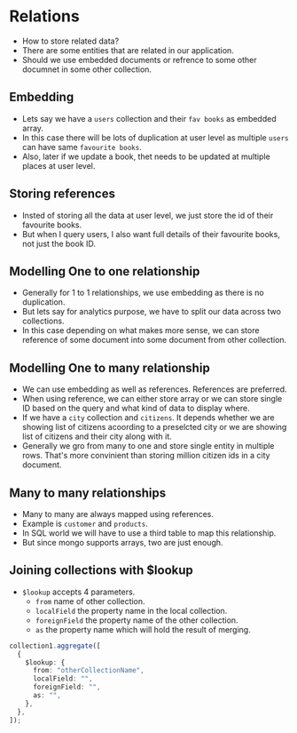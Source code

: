 # Relations

- How to store related data?
- There are some entities that are related in our application.
- Should we use embedded documents or refrence to some other documnet in some other collection.


## Embedding

- Lets say we have a `users` collection and their `fav books` as embedded array.
- In this case there will be lots of duplication at user level as multiple `users` can have same `favourite books`.
- Also, later if we update a book, thet needs to be updated at multiple places at user level.


## Storing references

- Insted of storing all the data at user level, we just store the id of their favourite books.
- But when I query users, I also want full details of their favourite books, not just the book ID.

## Modelling One to one relationship

- Generally for 1 to 1 relationships, we use embedding as there is no duplication.
- But lets say for analytics purpose, we have to split our data across two collections.
- In this case depending on what makes more sense, we can store reference of some document into some document from other collection.


## Modelling One to many relationship

- We can use embedding as well as references. References are preferred.
- When using reference, we can either store array or we can store single ID based on the query and what kind of data to display where.
- If we have a `city` collection and `citizens`. It depends whether we are showing list of citizens acoording to a preselcted city or we are showing list of citizens and their city along with it.
- Generally we gro from many to one and store single entity in multiple rows. That's more convinient than storing million citizen ids in a city document.


## Many to many relationships

- Many to many are always mapped using references.
- Example is `customer` and `products`.
- In SQL world we will have to use a third table to map this relationship.
- But since mongo supports arrays, two are just enough.


## Joining collections with $lookup

- `$lookup` accepts 4 parameters.
  - `from` name of other collection.
  - `localField` the property name in the local collection.
  - `foreignField` the property name of the other collection.
  - `as` the property name which will hold the result of merging.
 

```ts
collection1.aggregate([
  {
    $lookup: {
      from: "otherCollectionName",
      localField: "",
      foreignField: "",
      as: "",
    },
  },
]);
``` 
